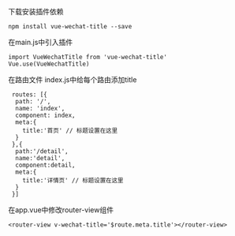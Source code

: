 下载安装插件依赖

```
npm install vue-wechat-title --save
```

在main.js中引入插件

```
import VueWechatTitle from 'vue-wechat-title'
Vue.use(VueWechatTitle)

```

在路由文件 index.js中给每个路由添加title

```
 routes: [{
  path: '/',
  name: 'index',
  component: index,
  meta:{
    title:'首页' // 标题设置在这里
  }
 },{
  path:'/detail',
  name:'detail',
  component:detail,
  meta:{
    title:'详情页' // 标题设置在这里
  }
 }]

```

在app.vue中修改router-view组件

```
<router-view v-wechat-title='$route.meta.title'></router-view>
```
